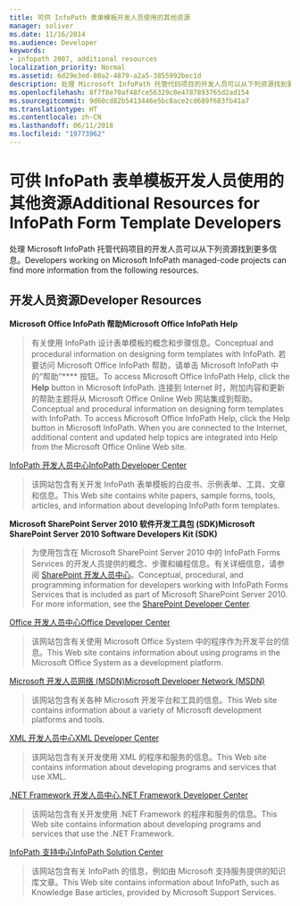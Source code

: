 ```yaml
---
title: 可供 InfoPath 表单模板开发人员使用的其他资源
manager: soliver
ms.date: 11/16/2014
ms.audience: Developer
keywords:
- infopath 2007, additional resources
localization_priority: Normal
ms.assetid: 6d29e3ed-80a2-4879-a2a5-3855992bec1d
description: 处理 Microsoft InfoPath 托管代码项目的开发人员可以从下列资源找到更多信息。
ms.openlocfilehash: 8f7f8e70af48fce56329c0e4787893765d2ad154
ms.sourcegitcommit: 9d60cd82b5413446e5bc8ace2cd689f683fb41a7
ms.translationtype: HT
ms.contentlocale: zh-CN
ms.lasthandoff: 06/11/2018
ms.locfileid: "19773962"
---
```

# <a name="additional-resources-for-infopath-form-template-developers"></a><span data-ttu-id="44374-104">可供 InfoPath 表单模板开发人员使用的其他资源</span><span class="sxs-lookup"><span data-stu-id="44374-104">Additional Resources for InfoPath Form Template Developers</span></span>

<span data-ttu-id="44374-105">处理 Microsoft InfoPath 托管代码项目的开发人员可以从下列资源找到更多信息。</span><span class="sxs-lookup"><span data-stu-id="44374-105">Developers working on Microsoft InfoPath managed-code projects can find more information from the following resources.</span></span>
  
## <a name="developer-resources"></a><span data-ttu-id="44374-106">开发人员资源</span><span class="sxs-lookup"><span data-stu-id="44374-106">Developer Resources</span></span>

 <span data-ttu-id="44374-107">**Microsoft Office InfoPath 帮助**</span><span class="sxs-lookup"><span data-stu-id="44374-107">**Microsoft Office InfoPath Help**</span></span>
  
> <span data-ttu-id="44374-108">有关使用 InfoPath 设计表单模板的概念和步骤信息。</span><span class="sxs-lookup"><span data-stu-id="44374-108">Conceptual and procedural information on designing form templates with InfoPath.</span></span> <span data-ttu-id="44374-109">若要访问 Microsoft Office InfoPath 帮助，请单击 Microsoft InfoPath 中的“帮助”**** 按钮。</span><span class="sxs-lookup"><span data-stu-id="44374-109">To access Microsoft Office InfoPath Help, click the **Help** button in Microsoft InfoPath.</span></span> <span data-ttu-id="44374-110">连接到 Internet 时，附加内容和更新的帮助主题将从 Microsoft Office Online Web 网站集成到帮助。</span><span class="sxs-lookup"><span data-stu-id="44374-110">Conceptual and procedural information on designing form templates with InfoPath. To access Microsoft Office InfoPath Help, click the Help button in Microsoft InfoPath. When you are connected to the Internet, additional content and updated help topics are integrated into Help from the Microsoft Office Online Web site.</span></span> 
    
[<span data-ttu-id="44374-111">InfoPath 开发人员中心</span><span class="sxs-lookup"><span data-stu-id="44374-111">InfoPath Developer Center</span></span>](http://go.microsoft.com/fwlink?LinkID=11689)
  
> <span data-ttu-id="44374-112">该网站包含有关开发 InfoPath 表单模板的白皮书、示例表单、工具、文章和信息。</span><span class="sxs-lookup"><span data-stu-id="44374-112">This Web site contains white papers, sample forms, tools, articles, and information about developing InfoPath form templates.</span></span>
    
 <span data-ttu-id="44374-113">**Microsoft SharePoint Server 2010 软件开发工具包 (SDK)**</span><span class="sxs-lookup"><span data-stu-id="44374-113">**Microsoft SharePoint Server 2010 Software Developers Kit (SDK)**</span></span>
  
> <span data-ttu-id="44374-p102">为使用包含在 Microsoft SharePoint Server 2010 中的 InfoPath Forms Services 的开发人员提供的概念、步骤和编程信息。有关详细信息，请参阅 [SharePoint 开发人员中心](http://msdn.microsoft.com/zh-CN/sharepoint/default.aspx)。</span><span class="sxs-lookup"><span data-stu-id="44374-p102">Conceptual, procedural, and programming information for developers working with InfoPath Forms Services that is included as part of Microsoft SharePoint Server 2010. For more information, see the [SharePoint Developer Center](http://msdn.microsoft.com/zh-CN/sharepoint/default.aspx).</span></span>
    
[<span data-ttu-id="44374-116">Office 开发人员中心</span><span class="sxs-lookup"><span data-stu-id="44374-116">Office Developer Center</span></span>](http://go.microsoft.com/fwlink?LinkID=27128)
  
> <span data-ttu-id="44374-117">该网站包含有关使用 Microsoft Office System 中的程序作为开发平台的信息。</span><span class="sxs-lookup"><span data-stu-id="44374-117">This Web site contains information about using programs in the Microsoft Office System as a development platform.</span></span> 
    
[<span data-ttu-id="44374-118">Microsoft 开发人员网络 (MSDN)</span><span class="sxs-lookup"><span data-stu-id="44374-118">Microsoft Developer Network (MSDN)</span></span>](http://go.microsoft.com/fwlink?LinkId=61826)
  
> <span data-ttu-id="44374-119">该网站包含有关各种 Microsoft 开发平台和工具的信息。</span><span class="sxs-lookup"><span data-stu-id="44374-119">This Web site contains information about a variety of Microsoft development platforms and tools.</span></span>
    
[<span data-ttu-id="44374-120">XML 开发人员中心</span><span class="sxs-lookup"><span data-stu-id="44374-120">XML Developer Center</span></span>](http://go.microsoft.com/fwlink/?LinkId=61827)
  
> <span data-ttu-id="44374-121">该网站包含有关开发使用 XML 的程序和服务的信息。</span><span class="sxs-lookup"><span data-stu-id="44374-121">This Web site contains information about developing programs and services that use XML.</span></span>
    
[<span data-ttu-id="44374-122">.NET Framework 开发人员中心</span><span class="sxs-lookup"><span data-stu-id="44374-122">.NET Framework Developer Center</span></span>](http://go.microsoft.com/fwlink/?LinkId=61829)
  
> <span data-ttu-id="44374-123">该网站包含有关开发使用 .NET Framework 的程序和服务的信息。</span><span class="sxs-lookup"><span data-stu-id="44374-123">This Web site contains information about developing programs and services that use the .NET Framework.</span></span>
    
[<span data-ttu-id="44374-124">InfoPath 支持中心</span><span class="sxs-lookup"><span data-stu-id="44374-124">InfoPath Solution Center</span></span>](http://support.microsoft.com/ph/11303)
  
> <span data-ttu-id="44374-125">该网站包含有关 InfoPath 的信息，例如由 Microsoft 支持服务提供的知识库文章。</span><span class="sxs-lookup"><span data-stu-id="44374-125">This Web site contains information about InfoPath, such as Knowledge Base articles, provided by Microsoft Support Services.</span></span>
    

